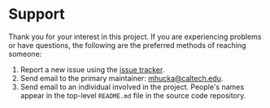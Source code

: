 Support
=======

Thank you for your interest in this project. If you are experiencing problems or have questions, the following are the preferred methods of reaching someone:

1. Report a new issue using the [issue tracker](https://github.com/mhucka/mailmate-hacks/issues).
2. Send email to the primary maintainer: [mhucka@caltech.edu](mhucka@caltech.edu).
3. Send email to an individual involved in the project. People's names appear in the top-level `README.md` file in the source code repository.
